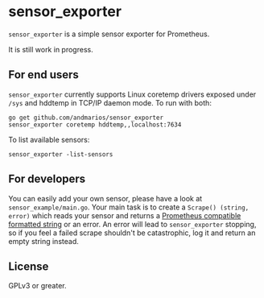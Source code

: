 # sensor_exporter #

`sensor_exporter` is a simple sensor exporter for Prometheus.

It is still work in progress.

## For end users

`sensor_exporter` currently supports Linux coretemp drivers exposed under `/sys`
and hddtemp in TCP/IP daemon mode. To run with both:

    go get github.com/andmarios/sensor_exporter
	sensor_exporter coretemp hddtemp,,localhost:7634

To list available sensors:

    sensor_exporter -list-sensors

## For developers

You can easily add your own sensor, please have a look at
`sensor_example/main.go`.  Your main task is to create a
`Scrape() (string, error)` which reads your sensor and returns a
[Prometheus compatible formatted string](https://prometheus.io/docs/instrumenting/exposition_formats/)
or an error. An error will lead to `sensor_exporter` stopping, so if you feel a
failed scrape shouldn't be catastrophic, log it and return an empty string
instead.

## License

GPLv3 or greater.
